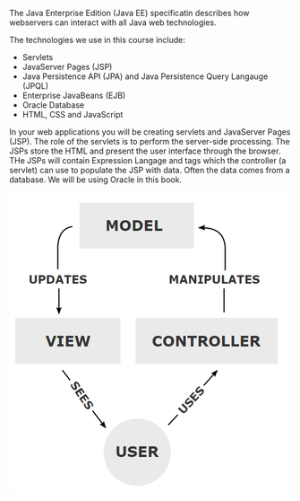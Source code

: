 <!--djw: done -->
The Java Enterprise Edition (Java EE) specificatin describes how webservers can interact with all Java web technologies. 

The technologies we use in this course include:
* Servlets
* JavaServer Pages (JSP)
* Java Persistence API (JPA) and Java Persistence Query Langauge (JPQL)
* Enterprise JavaBeans (EJB)
* Oracle Database
* HTML, CSS and JavaScript

In your web applications you will be creating servlets and JavaServer Pages (JSP). The role of the servlets is to perform the server-side processing. The JSPs store the HTML and present the user interface through the browser. THe JSPs will contain Expression Langage and tags which the controller (a servlet) can use to populate the JSP with data. Often the data comes from a database. We will be using Oracle in this book.

![](images/mvc/MVC-Process.png)